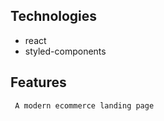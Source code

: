 ## Technologies

- react
- styled-components

## Features

```
 A modern ecommerce landing page
```
